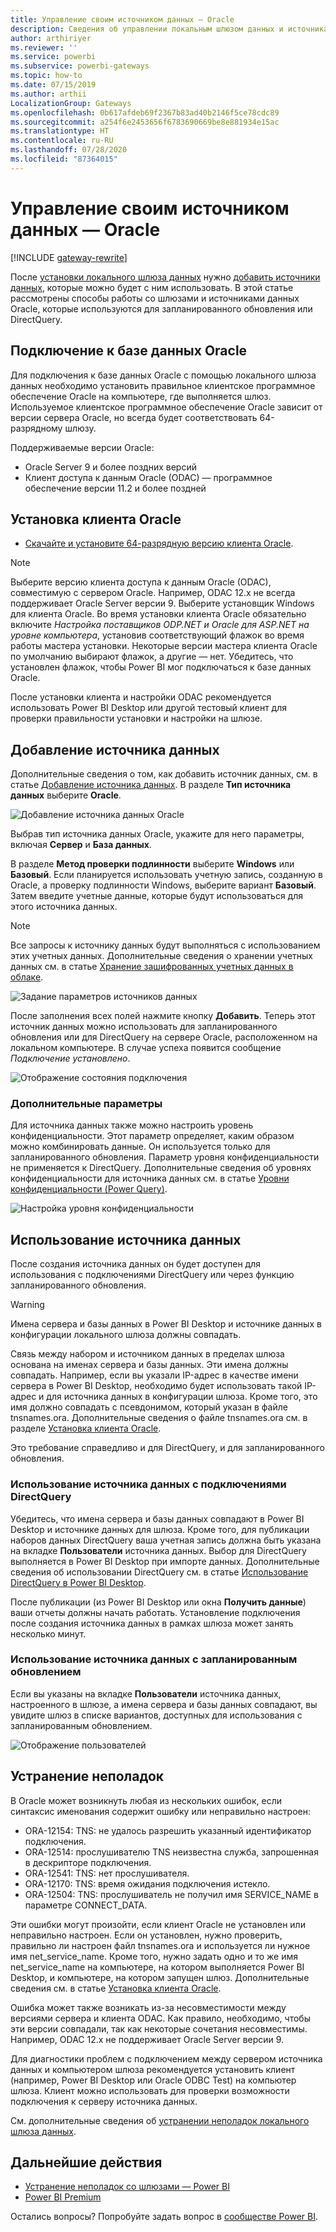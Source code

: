 ```yaml
---
title: Управление своим источником данных — Oracle
description: Сведения об управлении локальным шлюзом данных и источниками, которые к нему относятся.
author: arthiriyer
ms.reviewer: ''
ms.service: powerbi
ms.subservice: powerbi-gateways
ms.topic: how-to
ms.date: 07/15/2019
ms.author: arthii
LocalizationGroup: Gateways
ms.openlocfilehash: 0b617afdeb69f2367b83ad40b2146f5ce78cdc89
ms.sourcegitcommit: a254f6e2453656f6783690669be8e881934e15ac
ms.translationtype: HT
ms.contentlocale: ru-RU
ms.lasthandoff: 07/28/2020
ms.locfileid: "87364015"
---
```

# <a name="manage-your-data-source---oracle"></a>Управление своим источником данных — Oracle

[!INCLUDE [gateway-rewrite](../includes/gateway-rewrite.md)]

После [установки локального шлюза данных](/data-integration/gateway/service-gateway-install) нужно [добавить источники данных](service-gateway-data-sources.md#add-a-data-source), которые можно будет с ним использовать. В этой статье рассмотрены способы работы со шлюзами и источниками данных Oracle, которые используются для запланированного обновления или DirectQuery.

## <a name="connect-to-an-oracle-database"></a>Подключение к базе данных Oracle
Для подключения к базе данных Oracle с помощью локального шлюза данных необходимо установить правильное клиентское программное обеспечение Oracle на компьютере, где выполняется шлюз. Используемое клиентское программное обеспечение Oracle зависит от версии сервера Oracle, но всегда будет соответствовать 64-разрядному шлюзу.

Поддерживаемые версии Oracle: 
- Oracle Server 9 и более поздних версий
- Клиент доступа к данным Oracle (ODAC) — программное обеспечение версии 11.2 и более поздней

## <a name="install-the-oracle-client"></a>Установка клиента Oracle
- [Скачайте и установите 64-разрядную версию клиента Oracle](https://www.oracle.com/database/technologies/odac-downloads.html).

> [!NOTE]
> Выберите версию клиента доступа к данным Oracle (ODAC), совместимую с сервером Oracle. Например, ODAC 12.x не всегда поддерживает Oracle Server версии 9.
> Выберите установщик Windows для клиента Oracle.
> Во время установки клиента Oracle обязательно включите *Настройка поставщиков ODP.NET и Oracle для ASP.NET на уровне компьютера*, установив соответствующий флажок во время работы мастера установки. Некоторые версии мастера клиента Oracle по умолчанию выбирают флажок, а другие — нет. Убедитесь, что установлен флажок, чтобы Power BI мог подключаться к базе данных Oracle.
 
После установки клиента и настройки ODAC рекомендуется использовать Power BI Desktop или другой тестовый клиент для проверки правильности установки и настройки на шлюзе.

## <a name="add-a-data-source"></a>Добавление источника данных

Дополнительные сведения о том, как добавить источник данных, см. в статье [Добавление источника данных](service-gateway-data-sources.md#add-a-data-source). В разделе **Тип источника данных** выберите **Oracle**.

![Добавление источника данных Oracle](media/service-gateway-onprem-manage-oracle/data-source-oracle.png)

Выбрав тип источника данных Oracle, укажите для него параметры, включая **Сервер** и **База данных**. 

В разделе **Метод проверки подлинности** выберите **Windows** или **Базовый**. Если планируется использовать учетную запись, созданную в Oracle, а проверку подлинности Windows, выберите вариант **Базовый**. Затем введите учетные данные, которые будут использоваться для этого источника данных.

> [!NOTE]
> Все запросы к источнику данных будут выполняться с использованием этих учетных данных. Дополнительные сведения о хранении учетных данных см. в статье [Хранение зашифрованных учетных данных в облаке](service-gateway-data-sources.md#store-encrypted-credentials-in-the-cloud).

![Задание параметров источников данных](media/service-gateway-onprem-manage-oracle/data-source-oracle2.png)

После заполнения всех полей нажмите кнопку **Добавить**. Теперь этот источник данных можно использовать для запланированного обновления или для DirectQuery на сервере Oracle, расположенном на локальном компьютере. В случае успеха появится сообщение *Подключение установлено*.

![Отображение состояния подключения](media/service-gateway-onprem-manage-oracle/datasourcesettings4.png)

### <a name="advanced-settings"></a>Дополнительные параметры

Для источника данных также можно настроить уровень конфиденциальности. Этот параметр определяет, каким образом можно комбинировать данные. Он используется только для запланированного обновления. Параметр уровня конфиденциальности не применяется к DirectQuery. Дополнительные сведения об уровнях конфиденциальности для источника данных см. в статье [Уровни конфиденциальности (Power Query)](https://support.office.com/article/Privacy-levels-Power-Query-CC3EDE4D-359E-4B28-BC72-9BEE7900B540).

![Настройка уровня конфиденциальности](media/service-gateway-onprem-manage-oracle/datasourcesettings9.png)

## <a name="use-the-data-source"></a>Использование источника данных

После создания источника данных он будет доступен для использования с подключениями DirectQuery или через функцию запланированного обновления.

> [!WARNING]
> Имена сервера и базы данных в Power BI Desktop и источнике данных в конфигурации локального шлюза должны совпадать.

Связь между набором и источником данных в пределах шлюза основана на именах сервера и базы данных. Эти имена должны совпадать. Например, если вы указали IP-адрес в качестве имени сервера в Power BI Desktop, необходимо будет использовать такой IP-адрес и для источника данных в конфигурации шлюза. Кроме того, это имя должно совпадать с псевдонимом, который указан в файле tnsnames.ora. Дополнительные сведения о файле tnsnames.ora см. в разделе [Установка клиента Oracle](#install-the-oracle-client).

Это требование справедливо и для DirectQuery, и для запланированного обновления.

### <a name="use-the-data-source-with-directquery-connections"></a>Использование источника данных с подключениями DirectQuery

Убедитесь, что имена сервера и базы данных совпадают в Power BI Desktop и источнике данных для шлюза. Кроме того, для публикации наборов данных DirectQuery ваша учетная запись должна быть указана на вкладке **Пользователи** источника данных. Выбор для DirectQuery выполняется в Power BI Desktop при импорте данных. Дополнительные сведения об использовании DirectQuery см. в статье [Использование DirectQuery в Power BI Desktop](desktop-use-directquery.md).

После публикации (из Power BI Desktop или окна **Получить данные**) ваши отчеты должны начать работать. Установление подключения после создания источника данных в рамках шлюза может занять несколько минут.

### <a name="use-the-data-source-with-scheduled-refresh"></a>Использование источника данных с запланированным обновлением

Если вы указаны на вкладке **Пользователи** источника данных, настроенного в шлюзе, а имена сервера и базы данных совпадают, вы увидите шлюз в списке вариантов, доступных для использования с запланированным обновлением.

![Отображение пользователей](media/service-gateway-onprem-manage-oracle/powerbi-gateway-enterprise-schedule-refresh.png)

## <a name="troubleshooting"></a>Устранение неполадок

В Oracle может возникнуть любая из нескольких ошибок, если синтаксис именования содержит ошибку или неправильно настроен:

* ORA-12154: TNS: не удалось разрешить указанный идентификатор подключения.
* ORA-12514: прослушивателю TNS неизвестна служба, запрошенная в дескрипторе подключения.
* ORA-12541: TNS: нет прослушивателя.
* ORA-12170: TNS: время ожидания подключения истекло.
* ORA-12504: TNS: прослушиватель не получил имя SERVICE_NAME в параметре CONNECT_DATA.

Эти ошибки могут произойти, если клиент Oracle не установлен или неправильно настроен. Если он установлен, нужно проверить, правильно ли настроен файл tnsnames.ora и используется ли нужное имя net_service_name. Кроме того, нужно задать одно и то же имя net_service_name на компьютере, на котором выполняется Power BI Desktop, и компьютере, на котором запущен шлюз. Дополнительные сведения см. в статье [Установка клиента Oracle](#install-the-oracle-client).

Ошибка может также возникать из-за несовместимости между версиями сервера и клиента ODAC. Как правило, необходимо, чтобы эти версии совпадали, так как некоторые сочетания несовместимы. Например, ODAC 12.x не поддерживает Oracle Server версии 9.

Для диагностики проблем с подключением между сервером источника данных и компьютером шлюза рекомендуется установить клиент (например, Power BI Desktop или Oracle ODBC Test) на компьютер шлюза. Клиент можно использовать для проверки возможности подключения к серверу источника данных.

См. дополнительные сведения об [устранении неполадок локального шлюза данных](/data-integration/gateway/service-gateway-tshoot).

## <a name="next-steps"></a>Дальнейшие действия

* [Устранение неполадок со шлюзами — Power BI](service-gateway-onprem-tshoot.md)
* [Power BI Premium](../admin/service-premium-what-is.md)

Остались вопросы? Попробуйте задать вопрос в [сообществе Power BI](https://community.powerbi.com/).
